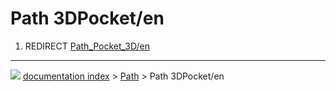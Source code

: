 # Path 3DPocket/en
1.  REDIRECT [Path_Pocket_3D/en](Path_Pocket_3D/en.md)



---
![](images/Button_right.svg) [documentation index](../README.md) > [Path](Path_Workbench.md) > Path 3DPocket/en
